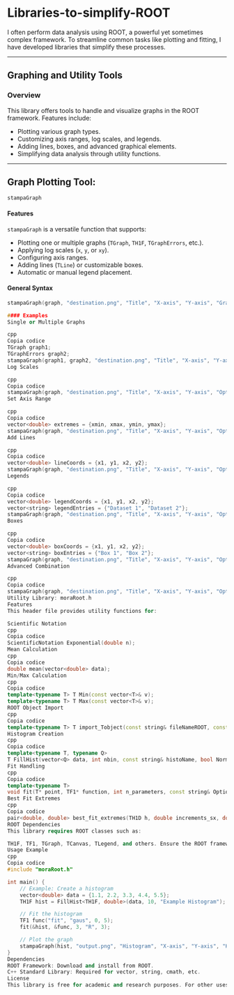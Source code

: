 # Libraries-to-simplify-ROOT

I often perform data analysis using ROOT, a powerful yet sometimes complex framework. To streamline common tasks like plotting and fitting, I have developed libraries that simplify these processes.

---

## Graphing and Utility Tools

### Overview
This library offers tools to handle and visualize graphs in the ROOT framework. Features include:
- Plotting various graph types.
- Customizing axis ranges, log scales, and legends.
- Adding lines, boxes, and advanced graphical elements.
- Simplifying data analysis through utility functions.

---

## Graph Plotting Tool:
`stampaGraph`

#### Features
`stampaGraph` is a versatile function that supports:
- Plotting one or multiple graphs (`TGraph`, `TH1F`, `TGraphErrors`, etc.).
- Applying log scales (`x`, `y`, or `xy`).
- Configuring axis ranges.
- Adding lines (`TLine`) or customizable boxes.
- Automatic or manual legend placement.

#### General Syntax
```cpp
stampaGraph(graph, "destination.png", "Title", "X-axis", "Y-axis", "Graphic Options", Additional Parameters...);

#### Examples
Single or Multiple Graphs

cpp
Copia codice
TGraph graph1;
TGraphErrors graph2;
stampaGraph(graph1, graph2, "destination.png", "Title", "X-axis", "Y-axis", {"Option1", "Option2"});
Log Scales

cpp
Copia codice
stampaGraph(graph, "destination.png", "Title", "X-axis", "Y-axis", "Option", "x");
Set Axis Range

cpp
Copia codice
vector<double> extremes = {xmin, xmax, ymin, ymax};
stampaGraph(graph, "destination.png", "Title", "X-axis", "Y-axis", "Option", "x", extremes);
Add Lines

cpp
Copia codice
vector<double> lineCoords = {x1, y1, x2, y2};
stampaGraph(graph, "destination.png", "Title", "X-axis", "Y-axis", "Option", lineCoords, kRed, 2);
Legends

cpp
Copia codice
vector<double> legendCoords = {x1, y1, x2, y2};
vector<string> legendEntries = {"Dataset 1", "Dataset 2"};
stampaGraph(graph, "destination.png", "Title", "X-axis", "Y-axis", "Option", legendCoords, "Legend Title", "TR", legendEntries);
Boxes

cpp
Copia codice
vector<double> boxCoords = {x1, y1, x2, y2};
vector<string> boxEntries = {"Box 1", "Box 2"};
stampaGraph(graph, "destination.png", "Title", "X-axis", "Y-axis", "Option", boxCoords, boxEntries);
Advanced Combination

cpp
Copia codice
stampaGraph(graph, "destination.png", "Title", "X-axis", "Y-axis", "Option", "x", extremes, lineCoords, kRed, 2, legendCoords, "Legend Title", "TR", legendEntries);
Utility Library: moraRoot.h
Features
This header file provides utility functions for:

Scientific Notation
cpp
Copia codice
ScientificNotation Exponential(double n);
Mean Calculation
cpp
Copia codice
double mean(vector<double> data);
Min/Max Calculation
cpp
Copia codice
template<typename T> T Min(const vector<T>& v);
template<typename T> T Max(const vector<T>& v);
ROOT Object Import
cpp
Copia codice
template<typename T> T import_Tobject(const string& fileNameROOT, const string& ObjectName);
Histogram Creation
cpp
Copia codice
template<typename T, typename Q>
T FillHist(vector<Q> data, int nbin, const string& histoName, bool Normalization = true);
Fit Handling
cpp
Copia codice
template<typename T>
void fit(T* point, TF1* function, int n_parameters, const string& Option, int precision, double min = nan(double), double max = nan(double), bool covMat = true);
Best Fit Extremes
cpp
Copia codice
pair<double, double> best_fit_extremes(TH1D h, double increments_sx, double increments_dx, pair<double, double> initial_extremes);
ROOT Dependencies
This library requires ROOT classes such as:

TH1F, TF1, TGraph, TCanvas, TLegend, and others. Ensure the ROOT framework is installed and configured.
Usage Example
cpp
Copia codice
#include "moraRoot.h"

int main() {
    // Example: Create a histogram
    vector<double> data = {1.1, 2.2, 3.3, 4.4, 5.5};
    TH1F hist = FillHist<TH1F, double>(data, 10, "Example Histogram");

    // Fit the histogram
    TF1 func("fit", "gaus", 0, 5);
    fit(&hist, &func, 3, "R", 3);

    // Plot the graph
    stampaGraph(hist, "output.png", "Histogram", "X-axis", "Y-axis", "HIST");
}
Dependencies
ROOT Framework: Download and install from ROOT.
C++ Standard Library: Required for vector, string, cmath, etc.
License
This library is free for academic and research purposes. For other uses, contact the author.

